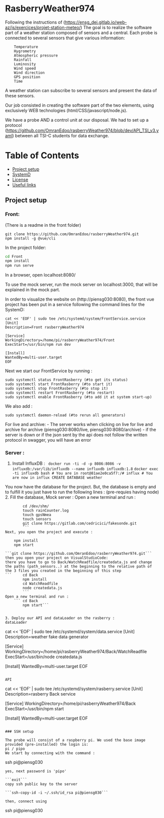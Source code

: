 # RasberryWeather974
Following the instructions of (https://ensg_dei.gitlab.io/web-az/js/exercices/projet-station-meteo/)
The goal is to realize the software part of a weather station composed of sensors and a central. Each probe is connected to several sensors that give various information:
```
    Temperature
    Hygrometry
    Atmospheric pressure
    Rainfall
    Luminosity
    Wind speed 
    Wind direction
    GPS position  
    Time
```
A weather station can subscribe to several sensors and present the data of these sensors.

Our job consisted in creating the software part of the two elements, using exclusively WEB technologies (html/CSS/javascript/node.js).

We have a probe AND a control unit at our disposal. We had to set up a protocol (https://github.com/OmranEdoo/rasberryWeather974/blob/dev/API_TSI_v3.yaml) between all TSI-C students for data exchange.

# Table of Contents

- [Project setup](#projectsetup)
- [SystemD](#systemd)
- [License](#license)
- [Useful links](#usefullinks)


## Project setup
### Front: 
(There is a readme in the front folder)

```
git clone https://github.com/OmranEdoo/rasberryWeather974.git
npm install -g @vue/cli  
```
In the project folder:
```cmd
cd Front 
npm install 
npm run serve 
```

In a browser, open localhost:8080/

To use the mock server, run the mock server on localhost:3000, that will be explained in the mock part.

In order to visualize the website on (http://piensg030:8080), the front vue project has been put in a service following the command lines for the SystemD: 
```
cat << 'EOF' | sudo tee /etc/systemd/system/FrontService.service
[Unit]
Description=Front rasberryWeather974

[Service]
WorkingDirectory=/home/pi/rasberryWeather974/Front
ExecStart=/usr/bin/npm run dev

[Install]
WantedBy=multi-user.target
EOF
```
Next we start our FrontService by running :
```
sudo systemctl status FrontRasberry (#to get its status)
sudo systemctl start FrontRasberry (#to start it)
sudo systemctl stop FrontRasberry (#to stop it)
sudo systemctl restart FrontRasberry (#to restart)
sudo systemctl enable FrontRasberry (#to add it at system start-up)
```
We also add : 
```
sudo systemctl daemon-reload (#to rerun all generators)
```

For live and archive:
        - The server works when clicking on live for live and archive for archive (piensg030:8080/live, piensg030:8080/archive)
        - if the server is down or if the json sent by the api does not follow the written protocol in swagger, you will have an error 

### Server : 
1. Install InfluxDB : 
``` docker run -ti -d -p 8086:8086 -v influxdb:/var/lib/influxdb --name influxdb influxdb:1.8```
		```docker exec -ti influxdb bash
        # You are in root@81ae2e0ca5f7:/#
        influx
        # You are now in influx
        CREATE DATABASE weather```


You now have the database for the project. But, the database is empty and to fulfill it you just have to run the following lines : (pre-requies having node)
2. Fill the database, Mock server : 
Open a new terminal and run :

```     mkdir /dev/shm/ 
		cd /dev/shm/
		touch rainCounter.log
		touch gpsNmea
		touch sensors
		git clone https://gitlab.com/cedricici/fakesonde.git
        ```
Next, you open the project and execute : 
```
		npm install 
		npm start
```
```git clone https://github.com/OmranEdoo/rasberryWeather974.git```
then you open your project on VisualStudioCode:
there you have to go to Back/WatchReadfile/createdata.js and change the paths (path_sensors..) at the beginning to the relative path of the 3 files you created in the beginning of this step
```		cd Back
		npm install 
		cd WatchReadfile
		node createdata.js
        ```
Open a new terminal and run :
	```	cd Back 
		npm start```


3. Deploy our API and dataLoader on the rasberry :
dataLoader
```
cat << 'EOF' | sudo tee /etc/systemd/system/data.service
[Unit]
Description=weather fake data generator

[Service]
WorkingDirectory=/home/pi/rasberryWeather974/Back/WatchReadfile
ExecStart=/usr/bin/node createdata.js

[Install]
WantedBy=multi-user.target
EOF
```

API
```
cat << 'EOF' | sudo tee /etc/systemd/system/rasberry.service
[Unit]
Description=rasberry Back service

[Service]
WorkingDirectory=/home/pi/rasberryWeather974/Back
ExecStart=/usr/bin/npm start

[Install]
WantedBy=multi-user.target
EOF
```

### SSH setup

The probe will consist of a raspberry pi. We used the base image provided (pre-installed) the login is: 
pi / pipo
We start by connecting with the command :
```
ssh pi@piensg030
```
yes, next password is 'pipo'

```exit```
copy ssh public key to the server 

```ssh-copy-id -i ~/.ssh/id_rsa pi@piensg030```

then, connect using 
```
ssh pi@piensg030
```